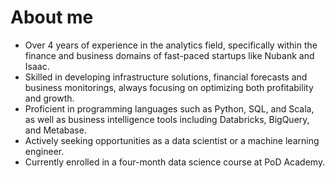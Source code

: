 # **About me**
- Over 4 years of experience in the analytics field, specifically within the finance and business domains of fast-paced startups like Nubank and Isaac.
- Skilled in developing infrastructure solutions, financial forecasts and business monitorings, always focusing on optimizing both profitability and growth.
- Proficient in programming languages such as Python, SQL, and Scala, as well as business intelligence tools including Databricks, BigQuery, and Metabase.
- Actively seeking opportunities as a data scientist or a machine learning engineer.
- Currently enrolled in a four-month data science course at PoD Academy.
